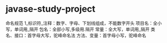 # javase-study-project

命名规范
  1_标识符_注释：数字、字母、下划线组成，不能数字开头
  项目名：全小写，单词用_隔开
  包名：全部小写,多级用.隔开
  常量：全大写，单词用_隔开
  类名、接口：首字母大写，驼峰命名法
  方法、变量：首字母小写，驼峰命名
